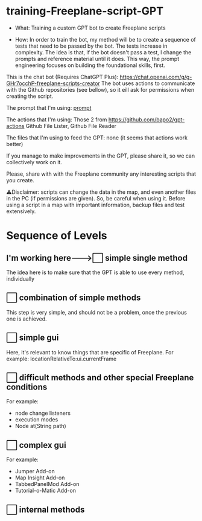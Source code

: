 # training-Freeplane-script-GPT

- What: Training a custom GPT bot to create Freeplane scripts 
  
- How: In order to train the bot, my method will be to create a sequence of tests that need to be passed by the bot. The tests increase in complexity. The idea is that, if the bot doesn't pass a test, I change the prompts and reference material until it does. This way, the prompt engineering focuses on building the foundational skills, first.

This is the chat bot (Requires ChatGPT Plus): https://chat.openai.com/g/g-GHr7occhP-freeplane-scripts-creator
The bot uses actions to communicate with the Github repositories (see bellow), so it eill ask for permissions when creating the script.

The prompt that I'm using: [prompt](prompt)

The actions that I'm using: 
Those 2 from https://github.com/bapo2/gpt-actions Github File Lister, Github File Reader

The files that I'm using to feed the GPT: none (it seems that actions work better)

If you manage to make improvements in the GPT, please share it, so we can collectively work on it.

Please, share with with the Freeplane community any interesting scripts that you create.

⚠️Disclaimer: scripts can change the data in the map, and even another files in the PC (if permissions are given). So, be careful when using it. Before using a script in a map with important information, backup files and test extensively.

# Sequence of Levels
## I'm working here--->⬜ simple single method
The idea here is to make sure that the GPT is able to use every method, individually 
## ⬜ combination of simple methods
This step is very simple, and should not be a problem, once the previous one is achieved.
## ⬜ simple gui
Here, it's relevant to know things that are specific of Freeplane. For example: locationRelativeTo:ui.currentFrame
## ⬜ difficult methods and other special Freeplane conditions
For example:
- node change listeners
- execution modes
- Node at(String path)

## ⬜ complex gui
For example:
- Jumper Add-on
- Map Insight Add-on
- TabbedPanelMod Add-on
- Tutorial-o-Matic Add-on
## ⬜ internal methods
